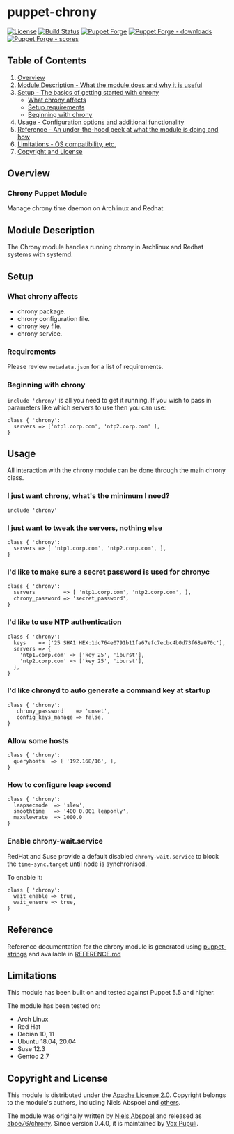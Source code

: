 # puppet-chrony

[![License](https://img.shields.io/github/license/voxpupuli/puppet-chrony.svg)](https://github.com/voxpupuli/puppet-chrony/blob/master/LICENSE)
[![Build Status](https://secure.travis-ci.org/voxpupuli/puppet-chrony.png?branch=master)](http://travis-ci.org/voxpupuli/puppet-chrony)
[![Puppet Forge](https://img.shields.io/puppetforge/v/puppet/chrony.svg?style=flat)](https://forge.puppetlabs.com/puppet/chrony)
[![Puppet Forge - downloads](https://img.shields.io/puppetforge/dt/puppet/chrony.svg?style=flat)](https://forge.puppetlabs.com/puppet/chrony)
[![Puppet Forge - scores](https://img.shields.io/puppetforge/f/puppet/chrony.svg?style=flat)](https://forge.puppetlabs.com/puppet/chrony)

## Table of Contents

1. [Overview](#overview)
1. [Module Description - What the module does and why it is useful](#module-description)
1. [Setup - The basics of getting started with chrony](#setup)
   - [What chrony affects](#what-chrony-affects)
   - [Setup requirements](#setup-requirements)
   - [Beginning with chrony](#beginning-with-chrony)
1. [Usage - Configuration options and additional functionality](#usage)
1. [Reference - An under-the-hood peek at what the module is doing and how](#reference)
1. [Limitations - OS compatibility, etc.](#limitations)
1. [Copyright and License](#copyright-and-license)

## Overview

### Chrony Puppet Module

Manage chrony time daemon on Archlinux and Redhat

## Module Description

The Chrony module handles running chrony in Archlinux and Redhat systems
with systemd.

## Setup

### What chrony affects

- chrony package.
- chrony configuration file.
- chrony key file.
- chrony service.

### Requirements

Please review `metadata.json` for a list of requirements.

### Beginning with chrony

`include 'chrony'` is all you need to get it running. If you
wish to pass in parameters like which servers to use
then you can use:

```puppet
class { 'chrony':
  servers => ['ntp1.corp.com', 'ntp2.corp.com' ],
}
```

## Usage

All interaction with the chrony module can be done through
the main chrony class.

### I just want chrony, what's the minimum I need?

```puppet
include 'chrony'
```

### I just want to tweak the servers, nothing else

```puppet
class { 'chrony':
  servers => [ 'ntp1.corp.com', 'ntp2.corp.com', ],
}
```

### I'd like to make sure a secret password is used for chronyc

```puppet
class { 'chrony':
  servers         => [ 'ntp1.corp.com', 'ntp2.corp.com', ],
  chrony_password => 'secret_password',
}
```

### I'd like to use NTP authentication

```puppet
class { 'chrony':
  keys    => ['25 SHA1 HEX:1dc764e0791b11fa67efc7ecbc4b0d73f68a070c'],
  servers => {
    'ntp1.corp.com' => ['key 25', 'iburst'],
    'ntp2.corp.com' => ['key 25', 'iburst'],
  },
}
```

### I'd like chronyd to auto generate a command key at startup

```puppet
class { 'chrony':
   chrony_password    => 'unset',
   config_keys_manage => false,
}
```

### Allow some hosts

```puppet
class { 'chrony':
  queryhosts  => [ '192.168/16', ],
}
```

### How to configure leap second

```puppet
class { 'chrony':
  leapsecmode  => 'slew',
  smoothtime   => '400 0.001 leaponly',
  maxslewrate  => 1000.0
}
```

### Enable chrony-wait.service

RedHat and Suse provide a default disabled `chrony-wait.service` to block the `time-sync.target`
until node is synchronised.

To enable it:

```puppet
class { 'chrony':
  wait_enable => true,
  wait_ensure => true,
}
```

## Reference

Reference documentation for the chrony module is generated using
[puppet-strings](https://puppet.com/docs/puppet/latest/puppet_strings.html) and
available in [REFERENCE.md](REFERENCE.md)

## Limitations

This module has been built on and tested against Puppet 5.5 and higher.

The module has been tested on:

- Arch Linux
- Red Hat
- Debian 10, 11
- Ubuntu 18.04, 20.04
- Suse 12.3
- Gentoo 2.7

## Copyright and License

This module is distributed under the [Apache License 2.0](LICENSE). Copyright
belongs to the module's authors, including Niels Abspoel and
[others](https://github.com/voxpupuli/puppet-chrony/graphs/contributors).

The module was originally written by [Niels Abspoel](https://github.com/aboe76)
and released as [aboe76/chrony](https://forge.puppet.com/aboe/chrony).
Since version 0.4.0, it is maintained by [Vox Pupuli](https://voxpupuli.org/).
